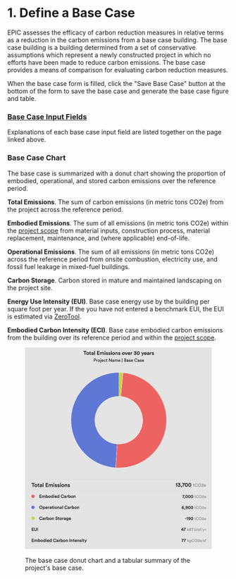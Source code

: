 # 1. Define a Base Case

EPIC assesses the efficacy of carbon reduction measures in relative terms as a reduction in the carbon emissions from a base case building. The base case building is a building determined from a set of conservative assumptions which represent a newly constructed project in which no efforts have been made to reduce carbon emissions. The base case provides a means of comparison for evaluating carbon reduction measures.&#x20;

When the base case form is filled, click the "Save Base Case" button at the bottom of the form to save the base case and generate the base case figure and table.

### [Base Case Input Fields](base-case-input-fields.md)

Explanations of each base case input field are listed together on the page linked above.

### Base Case Chart

The base case is summarized with a donut chart showing the proportion of embodied, operational, and stored carbon emissions over the reference period.

**Total Emissions**. The sum of carbon emissions (in metric tons CO2e) from the project across the reference period.&#x20;

**Embodied Emissions**. The sum of all emissions (in metric tons CO2e) within the [project scope](refine-project-scope.md) from material inputs, construction process, material replacement, maintenance, and (where applicable) end-of-life.

**Operational Emissions**. The sum of all emissions (in metric tons CO2e) across the reference period from onsite combustion, electricity use, and fossil fuel leakage in mixed-fuel buildings.

**Carbon Storage**. Carbon stored in mature and maintained landscaping on the project site.

**Energy Use Intensity (EUI)**. Base case energy use by the building per square foot per year. If the you have not entered a benchmark EUI, the EUI is estimated via [ZeroTool](https://zerotool.org/).&#x20;

**Embodied Carbon Intensity (ECI)**. Base case embodied carbon emissions from the building over its reference period and within the [project scope](refine-project-scope.md).

<figure><img src="../../.gitbook/assets/Base Case Chart.png" alt=""><figcaption><p>The base case donut chart and a tabular summary of the project's base case.</p></figcaption></figure>
